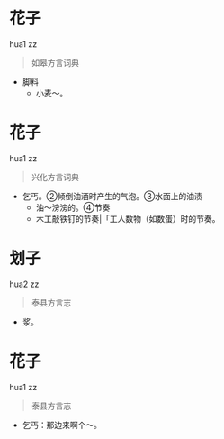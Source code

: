 # 花子
hua1 zz
> 如皋方言词典
- 脚料
  - 小麦～。

# 花子
hua1 zz
> 兴化方言词典
- 乞丐。②倾倒油酒时产生的气泡。③水面上的油渍
  - 油～滂滂的。④节奏
  - 木工敲铁钉的节奏|「工人数物（如数蛋）时的节奏。

# 划子
hua2 zz
> 泰县方言志
- 浆。

# 花子
hua1 zz
> 泰县方言志
- 乞丐：那边来啊个～。
